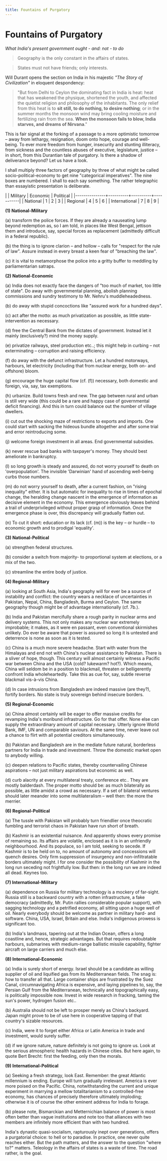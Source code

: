 ```yaml
---
title: Fountains of Purgatory
---
```


# Fountains of Purgatory

*What India's present government ought - and: not - to do*

> Geography is the only constant in the affairs of states.

> States must not have friends; only interests.

Will Durant opens the section on India in his majestic *"The Story of
Civilization"* in eloquent despondency: 

> "But from Delhi to Ceylon the dominating fact in India is heat: heat
> that has weakened the physique, shortened the youth, and affected
> the quietist religion and philosophy of the inhabitants. The only
> relief from this heat is to **sit still, to do nothing, to desire
> nothing**; or in the summer months the monsoon wind may bring
> cooling moisture and fertilizing rain from the sea. **When the
> monsoon fails to blow, India starves, and dreams of Nirvana**."

This is fair signal at the forking of a passage to a more optimistic
tomorrow – away from lethargy, resignation, doom onto hope, courage
and well-being. To ever more freedom from hunger, insecurity and
stunting illiteracy, from sickness and the countless abuses of
executive, legislature, justice – in short, from this Durantian tale
of purgatory. Is there a shadow of deliverance beyond? Let us have a
look.

I shall multiply three factors of geography by three of what might be
called socio-political-economy to get nine "categorical
imperatives". The nine boxes are numbered. I shall to each say
something. The rather telegraphic than essayistic presentation is
deliberate.

|               | Military | Economic | Political |
|---------------+----------+----------+-----------|
| National      | 1        | 2        | 3         |
| Regional      | 4        | 5        | 6         |
| International | 7        | 8        | 9         |

**(1) National-Military**

(a) transform the police forces. If they are already a nauseating lump
beyond redemption as, so I am told, in places like West Bengal,
jettison them and introduce, say, special forces as replacement
(admittedly difficult in a federal republic).

(b) the thing is to ignore clarion – and hollow – calls for "respect
for the rule of law". Assure instead in every breast a keen fear of
"breaching the law".

(c) it is vital to metamorphose the police into a gritty buffer to
meddling by parliamentarian satraps.

**(2) National-Economic**

(a) India does not exactly face the dangers of "too much of market,
too little of state". Do away with governmental planning, abolish
planning commissions and sundry testimony to Mr. Nehru's
muddleheadedness.

(b) do away with stupid concoctions like "assured work for a hundred
days".

(c) act after the motto: as much privatization as possible, as little
state-intervention as necessary.

(d) free the Central Bank from the dictates of government. Instead let
it mainly (exclusively?) mind the money supply.

(e) privatize railways, steel production etc..; this might help in
curbing – not exterminating – corruption and raising efficiency.

(f) do away with the defunct infrastructure. Let a hundred motorways,
harbours, let electricity (including that from nuclear energy, both
on- and offshore) bloom.

(g) encourage the huge capital flow (cf. (f)) necessary, both domestic
and foreign, via, say, tax exemptions.

(h) urbanize. Build towns fresh and new. The gap between rural and
urban is still very wide (this could be a rare and happy case of
governmental deficit financing). And this in turn could balance out
the number of village dwellers.

(i) cut out the shocking maze of restrictions to exports and
imports. One could start with sacking the hideous bundle altogether
and after some trial and error reintroducing some.

(j) welcome foreign investment in all areas. End governmental
subsidies.

(k) never rescue bad banks with taxpayer's money. They should best
ameliorate in bankruptcy.

(l) so long growth is steady and assured, do not worry yourself to
death on 'overpopulation'. The invisible 'Darwinian' hand of ascending
well-being curbs those numbers.

(m) do not worry yourself to death, after a current fashion, on
"rising inequality" either. It is but automatic for inequality to rise
in times of epochal change, the heralding change nascent in the
emergence of information as decisive element in the economy. This
emergence obviously leaves behind a trail of underprivileged without
proper grasp of information. Once the emergence phase is over, this
discrepancy will gradually flatten out.

(n) To cut it short: education or its lack (cf. (m)) is the key – or
hurdle – to economic growth and to prodigal 'equality'.

**(3) National-Political**

(a) strengthen federal structures.

(b) consider a switch from majority- to proportional system at
elections, or a mix of the two.

(c) streamline the entire body of justice.

**(4) Regional-Military**

(a) looking at South Asia, India's geography will for ever be a source
of instability and conflict: the country wears a necklace of
uncertainties in Pakistan, Nepal, China, Bangladesh, Burma and
Ceylon. The same geography though might be of advantage
internationally (cf. 7b.).

(b) India and Pakistan mercifully share a rough parity in nuclear arms
and delivery systems. This not only makes any nuclear war extremely
improbable; it makes, as it were en passant, even conventional
skirmishes unlikely. Do ever be aware that power is assured so long it
is untested and deterrence is none as soon as it is tested.

(c) China is a much more severe headache. Start with water from the
Himalayas and end not with China's nuclear assistance to
Pakistan. There is a sliver of hope, though. This century will almost
certainly witness a Pacific war between China and the USA (cold?
lukewarm? hot?). Which means, China will seldom be in a position to
blackmail, threaten or belligerently confront India wholeheartedly.
Take this as cue for, say, subtle reverse blackmail vis-à-vis China.

(d) In case intrusions from Bangladesh are indeed massive (are they?),
fortify borders. No state is truly sovereign behind insecure borders.

**(5) Regional-Economic**

(a) China almost certainly will be eager to offer massive credits for
revamping India's moribund infrastructure. Go for that offer. None
else can supply the extraordinary amount of capital necessary. Utterly
ignore World Bank, IMF, UN and comparable saviours. At the same time,
never leave out a chance to flirt with all potential creditors
simultaneously.

(b) Pakistan and Bangladesh are in the mediate future natural,
borderless partners for India in trade and investment. Throw the
domestic market open to anybody willing.

(c) deepen relations to Pacific states, thereby countervailing Chinese
aspirations – not just military aspirations but economic as well.

(d) curb alacrity at every multilateral treaty, conference etc.. They
are mostly balderdash. The proper motto should be: as much bilaterally
as possible, as little amidst a crowd as necessary. If a set of
bilateral ventures should later meander into some multilateralism –
well then: the more the merrier.

**(6) Regional-Political**

(a) The tussle with Pakistan will probably turn friendlier once
theocratic fumbling and terrorist chaos in Pakistan have run short of
breath.

(b) Kashmir is an existential nuisance. And apparently shows every
promise of remaining so. Its affairs are volatile, enclosed as it is
in an unfriendly neighbourhood. And its populace, so I am told,
seeking to secede. If Kashmir is to be held on to, no amount of
autonomy and concessions will quench desires. Only firm suppression of
insurgency and non-infiltratable borders ultimately might. I for one
consider the possibility of Kashmir in the long run seceding not
frightfully low. But then: in the long run we are indeed all dead.
Keynes too.

**(7) International-Military**

(a) dependence on Russia for military technology is a mockery of
far-sight. Russia still is a backward country with a rotten
infrastructure, a fake democracy (admittedly, Mr. Putin rallies
considerable popular support), with sagging technology and a petrified
economy, all sitting upon a huge well of oil. Nearly everybody should
be welcome as partner in military hard- and software. China, USA,
Israel, Britain and else.  India's indigenous prowess is significant
too.

(b) India's landmass, tapering out at the Indian Ocean, offers a long
coastline and, hence, strategic advantages. But that requires
redoubtable harbours, submarines with medium-range ballistic missile
capability, fighter aircraft on large carriers and much else.

**(8) International-Economic**

(a) India is surely short of energy. Israel should be a candidate as
willing supplier of oil and liquified gas from its Mediterranean
fields. The snag is: how to transfer all that. Large container ships
are frustrated by the Suez Canal, circumnavigating Africa is
expensive, and laying pipelines to, say, the Persian Gulf from the
Mediterranean, technically and topographically easy, is politically
impossible now. Invest in wide research in fracking, taming the sun's
power, hydrogen fusion etc..

(b) Australia should not be left to prosper merely as China's
backyard. Japan might prove to be of use here in cooperative tapping
of that country's sizable resources.

(c) India, were it to forget either Africa or Latin America in trade
and investment, would surely suffer.

(d) if we ignore nature, nature definitely is not going to ignore
us. Look at the serious atmospheric health hazards in Chinese
cities. But here again, to quote Bert Brecht: first the feeding, only
then the morals.

**(9) International-Political**

(a) Seeking a fresh strategy, look East. Remember: the great Atlantic
millennium is ending. Europe will turn gradually irrelevant. America
is ever more poised on the Pacific. China, notwithstanding the
current and unique experiment in marrying a mellow totalitarianism to
a controlled-free economy, has chances of precisely therefore
ultimately imploding; otherwise it is of course the other eminent
address for India to forage.

(b) please note, Bismarckian and Metternichian balance of power is
most often better than vague institutions and note too that alliances
with two members are infinitely more efficient than with two hundred.

India's dynastic quasi-socialism, rapturously inept over generations,
offers a purgatorial choice: to hell or to paradise. In practice, one
never quite reaches either. But the path matters, and the answer to
the question "where to?" matters. Teleology in the affairs of states
is a waste of time. The road rather, is the goal.
